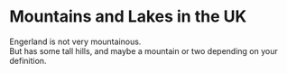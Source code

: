 Mountains and Lakes in the UK   
===================   
Engerland is not very mountainous.   
But has some tall hills, and maybe a mountain or two depending on your definition.